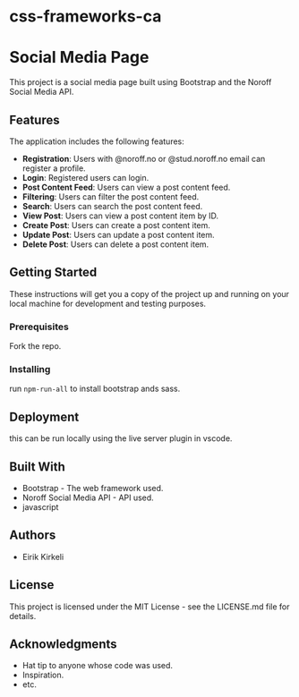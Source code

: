 # css-frameworks-ca

# Social Media Page

This project is a social media page built using Bootstrap and the Noroff Social Media API.

## Features

The application includes the following features:

- **Registration**: Users with @noroff.no or @stud.noroff.no email can register a profile.
- **Login**: Registered users can login.
- **Post Content Feed**: Users can view a post content feed.
- **Filtering**: Users can filter the post content feed.
- **Search**: Users can search the post content feed.
- **View Post**: Users can view a post content item by ID.
- **Create Post**: Users can create a post content item.
- **Update Post**: Users can update a post content item.
- **Delete Post**: Users can delete a post content item.

## Getting Started

These instructions will get you a copy of the project up and running on your local machine for development and testing purposes.

### Prerequisites

Fork the repo.

### Installing

run `npm-run-all` to install bootstrap ands sass.

## Deployment

this can be run locally using the live server plugin in vscode.

## Built With

- Bootstrap - The web framework used.
- Noroff Social Media API - API used.
- javascript

## Authors

- Eirik Kirkeli

## License

This project is licensed under the MIT License - see the LICENSE.md file for details.

## Acknowledgments

- Hat tip to anyone whose code was used.
- Inspiration.
- etc.
